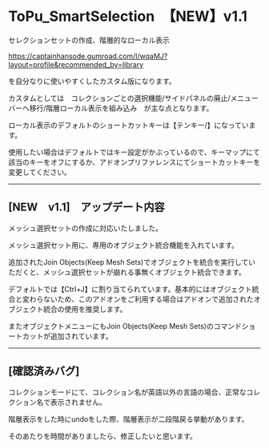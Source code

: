 # ToPu_SmartSelection　【NEW】v1.1

セレクションセットの作成、階層的なローカル表示

https://captainhansode.gumroad.com/l/wqaMJ?layout=profile&recommended_by=library

を自分なりに使いやすくしたカスタム版になります。

カスタムとしては　コレクションごとの選択機能/サイドパネルの廃止/メニューバーへ移行/階層ローカル表示を組み込み　が主な点となります。

ローカル表示のデフォルトのショートカットキーは【テンキー/】になっています。

使用したい場合はデフォルトではキー設定がかぶっているので、キーマップにて該当のキーをオフにするか、アドオンプリファレンスにてショートカットキーを変更してください。

---

## [NEW　v1.1]　アップデート内容

メッシュ選択セットの作成に対応いたしました。

メッシュ選択セット用に、専用のオブジェクト統合機能を入れています。

追加されたJoin Objects(Keep Mesh Sets)でオブジェクトを統合を実行していただくと、メッシュ選択セットが崩れる事無くオブジェクト統合できます。

デフォルトでは【Ctrl+J】に割り当てられています。基本的にはオブジェクト統合と変わらないため、このアドオンをご利用する場合はアドオンで追加されたオブジェクト統合の使用を推奨します。

またオブジェクトメニューにもJoin Objects(Keep Mesh Sets)のコマンドショートカットが追加されています。

---

## [確認済みバグ]

コレクションモードにて、コレクション名が英語以外の言語の場合、正常なコレクション名で表示されません。

階層表示をした時にundoをした際、階層表示が二段階戻る挙動があります。

そのあたりを時間がありましたら、修正したいと思います。
